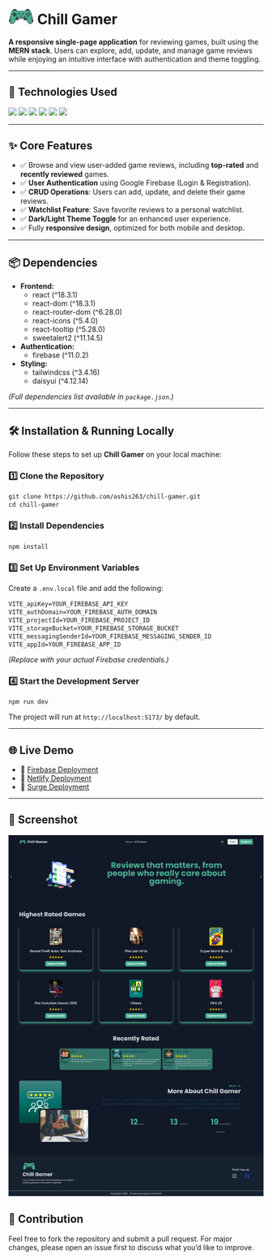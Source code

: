 
<h1><img src="src/assets/logo.png"  alt="logo"  width="50"  /> Chill Gamer</h1>

<p><strong>A responsive single-page application</strong> for reviewing games, built using the <strong>MERN stack</strong>. Users can explore, add, update, and manage game reviews while enjoying an intuitive interface with authentication and theme toggling.</p>

<hr>

<h2>🚀 Technologies Used</h2>
<p>
  <img src="https://img.shields.io/badge/MongoDB-47A248?style=for-the-badge&logo=mongodb&logoColor=white">
  <img src="https://img.shields.io/badge/Express.js-000000?style=for-the-badge&logo=express&logoColor=white">
  <img src="https://img.shields.io/badge/React-61DAFB?style=for-the-badge&logo=react&logoColor=black">
  <img src="https://img.shields.io/badge/Node.js-339933?style=for-the-badge&logo=node.js&logoColor=white">
  <img src="https://img.shields.io/badge/Firebase-FFCA28?style=for-the-badge&logo=firebase&logoColor=black">
  <img src="https://img.shields.io/badge/Tailwind%20CSS-06B6D4?style=for-the-badge&logo=tailwindcss&logoColor=white">
</p>
<hr>

<h2>✨ Core Features</h2>
<ul>
  <li>✅ Browse and view user-added game reviews, including <strong>top-rated</strong> and <strong>recently reviewed</strong> games.</li>
  <li>✅ <strong>User Authentication</strong> using Google Firebase (Login & Registration).</li>
  <li>✅ <strong>CRUD Operations</strong>: Users can add, update, and delete their game reviews.</li>
  <li>✅ <strong>Watchlist Feature</strong>: Save favorite reviews to a personal watchlist.</li>
  <li>✅ <strong>Dark/Light Theme Toggle</strong> for an enhanced user experience.</li>
  <li>✅ Fully <strong>responsive design</strong>, optimized for both mobile and desktop.</li>
</ul>
<hr>

<h2>📦 Dependencies</h2>
<ul>
  <li><strong>Frontend:</strong>
    <ul>
      <li>react (^18.3.1)</li>
      <li>react-dom (^18.3.1)</li>
      <li>react-router-dom (^6.28.0)</li>
      <li>react-icons (^5.4.0)</li>
      <li>react-tooltip (^5.28.0)</li>
      <li>sweetalert2 (^11.14.5)</li>
    </ul>
  </li>
  <li><strong>Authentication:</strong>
    <ul>
      <li>firebase (^11.0.2)</li>
    </ul>
  </li>
  <li><strong>Styling:</strong>
    <ul>
      <li>tailwindcss (^3.4.16)</li>
      <li>daisyui (^4.12.14)</li>
    </ul>
  </li>
</ul>
<p><em>(Full dependencies list available in <code>package.json</code>.)</em></p>
<hr>

<h2>🛠️ Installation & Running Locally</h2>
<p>Follow these steps to set up <strong>Chill Gamer</strong> on your local machine:</p>

<h3>1️⃣ Clone the Repository</h3>
<pre><code>git clone https://github.com/ashis263/chill-gamer.git
cd chill-gamer</code></pre>

<h3>2️⃣ Install Dependencies</h3>
<pre><code>npm install</code></pre>

<h3>3️⃣ Set Up Environment Variables</h3>
<p>Create a <code>.env.local</code> file and add the following:</p>
<pre><code>VITE_apiKey=YOUR_FIREBASE_API_KEY
VITE_authDomain=YOUR_FIREBASE_AUTH_DOMAIN
VITE_projectId=YOUR_FIREBASE_PROJECT_ID
VITE_storageBucket=YOUR_FIREBASE_STORAGE_BUCKET
VITE_messagingSenderId=YOUR_FIREBASE_MESSAGING_SENDER_ID
VITE_appId=YOUR_FIREBASE_APP_ID</code></pre>
<p><em>(Replace with your actual Firebase credentials.)</em></p>

<h3>4️⃣ Start the Development Server</h3>
<pre><code>npm run dev</code></pre>
<p>The project will run at <code>http://localhost:5173/</code> by default.</p>
<hr>

<h2>🌐 Live Demo</h2>
<ul>
  <li>🚀 <a href="https://chill-gamer-7df90.web.app/">Firebase Deployment</a></li>
  <li>🚀 <a href="https://chill-gamer-ashis263.netlify.app/">Netlify Deployment</a></li>
  <li>🚀 <a href="https://chill-gamer-ashis263.surge.sh/">Surge Deployment</a></li>
</ul>
<hr>

<h2>📸 Screenshot</h2>
<img src="src/assets/screenshot.png"  alt="screenshot"  />

<h2>🤝 Contribution</h2>
<p>Feel free to fork the repository and submit a pull request. For major changes, please open an issue first to discuss what you’d like to improve.</p>
